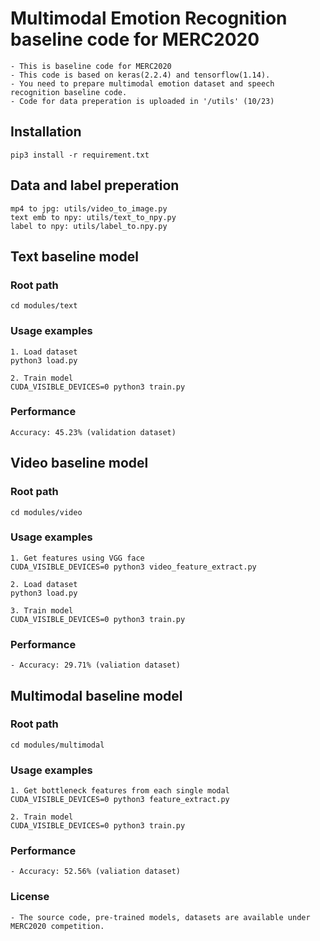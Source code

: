 
# Multimodal Emotion Recognition baseline code for MERC2020
	- This is baseline code for MERC2020
	- This code is based on keras(2.2.4) and tensorflow(1.14).
	- You need to prepare multimodal emotion dataset and speech recognition baseline code.
	- Code for data preperation is uploaded in '/utils' (10/23)

## Installation
	pip3 install -r requirement.txt


## Data and label preperation
	mp4 to jpg: utils/video_to_image.py
	text emb to npy: utils/text_to_npy.py
	label to npy: utils/label_to.npy.py

## Text baseline model

### Root path
	cd modules/text

### Usage examples

	1. Load dataset
	python3 load.py

	2. Train model
	CUDA_VISIBLE_DEVICES=0 python3 train.py

### Performance
	Accuracy: 45.23% (validation dataset)


## Video baseline model

### Root path
	cd modules/video

### Usage examples

	1. Get features using VGG face
	CUDA_VISIBLE_DEVICES=0 python3 video_feature_extract.py

	2. Load dataset
	python3 load.py

	3. Train model
	CUDA_VISIBLE_DEVICES=0 python3 train.py

### Performance
 	- Accuracy: 29.71% (valiation dataset)


## Multimodal baseline model

### Root path
	cd modules/multimodal

### Usage examples
	1. Get bottleneck features from each single modal
	CUDA_VISIBLE_DEVICES=0 python3 feature_extract.py
	
	2. Train model
	CUDA_VISIBLE_DEVICES=0 python3 train.py
	
### Performance
 	- Accuracy: 52.56% (valiation dataset)

### License
	- The source code, pre-trained models, datasets are available under MERC2020 competition.
